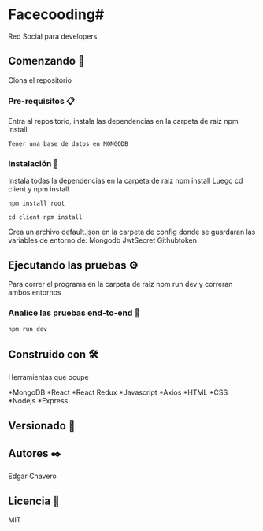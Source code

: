 # Facecooding# 

Red Social para developers

## Comenzando 🚀

Clona el repositorio

### Pre-requisitos 📋

Entra al repositorio, instala las dependencias en la carpeta de raiz npm install
```
Tener una base de datos en MONGODB
```

### Instalación 🔧

Instala todas la dependencias en la carpeta de raiz npm install
Luego cd client y npm install

```
npm install root
```


```
cd client npm install 
```

Crea un archivo default.json en la carpeta de config donde se guardaran las variables de entorno de:
Mongodb
JwtSecret
Githubtoken
## Ejecutando las pruebas ⚙️

Para correr el programa en la carpeta de raiz npm run dev y correran ambos entornos 

### Analice las pruebas end-to-end 🔩


```
npm run dev 
```

## Construido con 🛠️

Herramientas que ocupe

*MongoDB
*React
*React Redux
*Javascript
*Axios
*HTML
*CSS
*Nodejs
*Express

## Versionado 📌



## Autores ✒️

Edgar Chavero

## Licencia 📄

MIT





